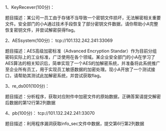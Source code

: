 1、KeyRecever(100分)：

题目描述：某公司一员工由于存储不当导致一个密钥文件损坏，无法解密相关重要文件。安全部门的小A通过技术手段恢复了部分密钥文件数据，请你帮助小A完整恢复密钥文件，并尝试解密获得flag。





2、AESsystem(100分)： tcp://101.132.242.241:33069

题目描述：AES高级加密标准（Advanced Encryption Standar）作为目前分组密码实际上的工业标准，广泛使用在各个领域。某企业安全部门的小A在学习了AES算法的相关知识后，简单实现了一个AES的加解密系统，并准备将此系统推广至企业所有员工，用于实现员工敏感数据的加密处理。现小A开放了一个测试接口，请帮助其测试此加解密系统，并尝试获取flag。





3、re_ds001(100分)：

题目描述：分析程序，获取对应附件中加密文件的原始数据，正确答案请提交解密后数据的第12行第2列数据





4、pb(100分)： tcp://101.132.242.241:33070

题目描述：利用程序漏洞获取info_sec文件中数据，提交第6行第2列数据